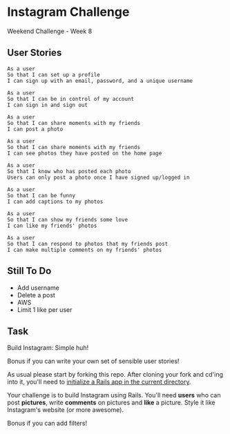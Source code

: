 Instagram Challenge
===================

Weekend Challenge - Week 8

User Stories
--------

```
As a user 
So that I can set up a profile
I can sign up with an email, password, and a unique username
```
```
As a user
So that I can be in control of my account
I can sign in and sign out
```
```
As a user 
So that I can share moments with my friends
I can post a photo
```
```
As a user
So that I can share moments with my friends
I can see photos they have posted on the home page
```

```
As a user
So that I know who has posted each photo
Users can only post a photo once I have signed up/logged in
```

```
As a user
So that I can be funny
I can add captions to my photos
```
```
As a user
So that I can show my friends some love
I can like my friends' photos
```

```
As a user
So that I can respond to photos that my friends post
I can make multiple comments on my friends' photos
```

Still To Do
---
* Add username
* Delete a post
* AWS
* Limit 1 like per user


Task
-----

Build Instagram: Simple huh!

Bonus if you can write your own set of sensible user stories!

As usual please start by forking this repo. After cloning your fork and cd'ing into it, you'll need to [initialize a Rails app in the current directory](http://blog.jasonmeridth.com/posts/create-rails-application-in-current-directory/).

Your challenge is to build Instagram using Rails. You'll need **users** who can post **pictures**, write **comments** on pictures and **like** a picture. Style it like Instagram's website (or more awesome).

Bonus if you can add filters!
